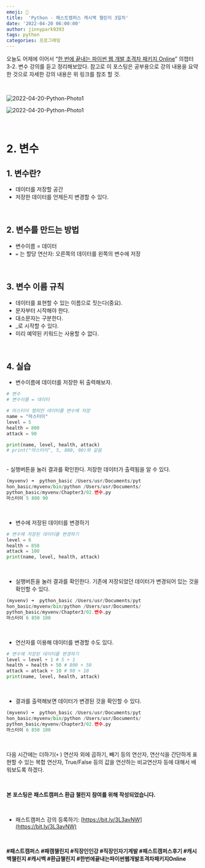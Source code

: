 ```yaml
---
emoji: 🐍
title:  'Python - 패스트캠퍼스 캐시백 챌린지 3일차'
date: '2022-04-20 06:00:00'
author: jinnypark9393
tags: python
categories: 프로그래밍
---
```


오늘도 어제에 이어서 “[한 번에 끝내는 파이썬 웹 개발 초격차 패키지 Online](https://fastcampus.co.kr/dev_online_pyweb)” 의챕터 3-2. 변수 강의를 듣고 정리해보았다. 참고로 이 포스팅은 공부용으로 강의 내용을 요약한 것으로 자세한 강의 내용은 위 링크를 참조 할 것.

<br/>

![2022-04-20-Python-Photo1](/assets/images/2022-04-20-Python-Photo/2022-04-20-Python-Photo1.jpg)

![2022-04-20-Python-Photo1](/assets/images/2022-04-20-Python-Photo/2022-04-20-Python-Photo2.jpg)

<br/>

# 2. 변수

## 1. 변수란?

- 데이터를 저장할 공간
- 저장한 데이터를 언제든지 변경할 수 있다.

<br/>

## 2. 변수를 만드는 방법

- 변수이름 = 데이터
- `=` 는 할당 연산자: 오른쪽의 데이터를 왼쪽의 변수에 저장

<br/>

## 3. 변수 이름 규칙

- 데이터를 표현할 수 있는 이름으로 짓는다(중요).
- 문자부터 시작해야 한다.
- 대소문자는 구분한다.
- _로 시작할 수 있다.
- 미리 예약된 키워드는 사용할 수 없다.

<br/>

## 4. 실습

- 변수이름에 데이터를 저장한 뒤 출력해보자.

```python
# 변수
# 변수이름 = 데이터

# 마스터이 챔피언 데이터를 변수에 저장
name = "마스터이"
level = 5
health = 800
attack = 90

print(name, level, health, attack)
# print("마스터이", 5, 800, 90)와 같음
```

<br/>
- 실행버튼을 눌러 결과를 확인한다. 저장한 데이터가 출력됨을 알 수 있다.

```python
(myvenv) ➜  python_basic /Users/usr/Documents/pyt
hon_basic/myvenv/bin/python /Users/usr/Documents/
python_basic/myvenv/Chapter3/02.변수.py
마스터이 5 800 90
```

<br/>

- 변수에 저장된 데이터를 변경하기

```python
# 변수에 저장된 데이터를 변경하기
level = 6
health = 850
attack = 100
print(name, level, health, attack)
```

<br/>

- 실행버튼을 눌러 결과를 확인한다. 기존에 저장되었던 데이터가 변경되어 있는 것을 확인할 수 있다.

```python
(myvenv) ➜  python_basic /Users/usr/Documents/pyt
hon_basic/myvenv/bin/python /Users/usr/Documents/
python_basic/myvenv/Chapter3/02.변수.py
마스터이 6 850 100
```

<br/>

- 연산자를 이용해 데이터를 변경할 수도 있다.

```python
# 변수에 저장된 데이터를 변경하기
level = level + 1 # 5 + 1
health = health + 50 # 800 + 50
attack = attack + 10 # 90 + 10
print(name, level, health, attack)
```

<br/>

- 결과를 출력해보면 데이터가 변경된 것을 확인할 수 있다.

```python
(myvenv) ➜  python_basic /Users/usr/Documents/pyt
hon_basic/myvenv/bin/python /Users/usr/Documents/
python_basic/myvenv/Chapter3/02.변수.py
마스터이 6 850 100
```

<br/>

다음 시간에는 더하기(`+` ) 연산자 외에 곱하기, 빼기 등의 연산자, 연산식을 간단하게 표현할 수 있는 복합 연산자, True/False 등의 값을 연산하는 비교연산자 등에 대해서 배워보도록 하겠다.

<br/>

**본 포스팅은 패스트캠퍼스 환급 챌린지 참여를 위해 작성되었습니다.**

<br/>

- 패스트캠퍼스 강의 등록하기: [https://bit.ly/3L3avNW](https://bit.ly/3L3avNW)

<br/>

**#패스트캠퍼스 #패캠챌린지 #직장인인강 #직장인자기계발 #패스트캠퍼스후기 #캐시백챌린지 #캐시백 #환급챌린지 #한번에끝내는파이썬웹개발초격차패키지Online**
